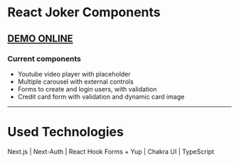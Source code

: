 # **React Joker Components**

## <a href="https://joker-components.vercel.app" target="_blank">DEMO ONLINE</a>

### Current components

- Youtube video player with placeholder
- Multiple carousel with external controls
- Forms to create and login users, with validation
- Credit card form with validation and dynamic card image

---

# **Used Technologies**

Next.js | Next-Auth | React Hook Forms + Yup | Chakra UI | TypeScript

